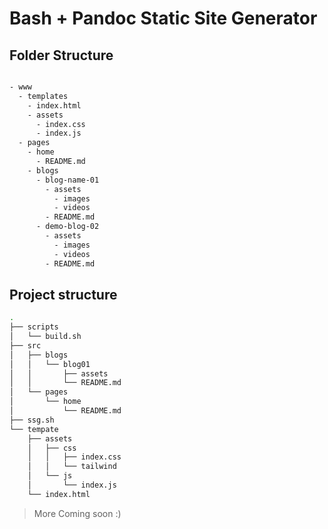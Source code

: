 # Bash + Pandoc Static Site Generator 

## Folder Structure

```bash

- www
  - templates
    - index.html
    - assets
      - index.css
      - index.js
  - pages
    - home
      - README.md
    - blogs
      - blog-name-01
        - assets
          - images
          - videos
        - README.md
      - demo-blog-02
        - assets
          - images
          - videos
        - README.md
```

## Project structure

```bash
.
├── scripts
│   └── build.sh
├── src
│   ├── blogs
│   │   └── blog01
│   │       ├── assets
│   │       └── README.md
│   └── pages
│       └── home
│           └── README.md
├── ssg.sh
└── tempate
    ├── assets
    │   ├── css
    │   │   ├── index.css
    │   │   └── tailwind
    │   └── js
    │       └── index.js
    └── index.html
```

> More Coming soon :)
